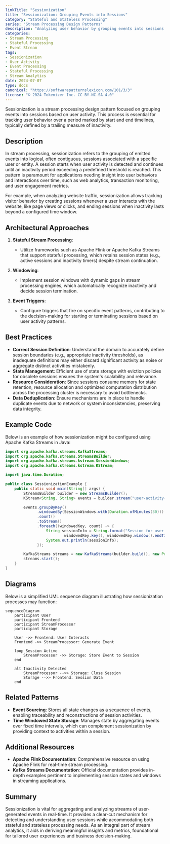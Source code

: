 ```yaml
---
linkTitle: "Sessionization"
title: "Sessionization: Grouping Events into Sessions"
category: "Stateful and Stateless Processing"
series: "Stream Processing Design Patterns"
description: "Analyzing user behavior by grouping events into sessions based on activity, maintaining state to track session boundaries and durations."
categories:
- Stream Processing
- Stateful Processing
- Event Stream
tags:
- Sessionization
- User Activity
- Event Processing
- Stateful Processing
- Stream Analytics
date: 2024-07-07
type: docs
canonical: "https://softwarepatternslexicon.com/101/3/3"
license: "© 2024 Tokenizer Inc. CC BY-NC-SA 4.0"
---
```



Sessionization is a stream processing design pattern focused on grouping events into sessions based on user activity. This process is essential for tracking user behavior over a period marked by start and end timelines, typically defined by a trailing measure of inactivity.

## Description

In stream processing, sessionization refers to the grouping of emitted events into logical, often contiguous, sessions associated with a specific user or entity. A session starts when user activity is detected and continues until an inactivity period exceeding a predefined threshold is reached. This pattern is paramount for applications needing insight into user behaviors and interactions over time, such as web analytics, transaction monitoring, and user engagement metrics.

For example, when analyzing website traffic, sessionization allows tracking visitor behavior by creating sessions whenever a user interacts with the website, like page views or clicks, and ending sessions when inactivity lasts beyond a configured time window.

## Architectural Approaches

1. **Stateful Stream Processing**: 
   - Utilize frameworks such as Apache Flink or Apache Kafka Streams that support stateful processing, which retains session states (e.g., active sessions and inactivity timers) despite stream continuation.
  
2. **Windowing**: 
   - Implement session windows with dynamic gaps in stream processing engines, which automatically recognize inactivity and decide session termination.

3. **Event Triggers**:
   - Configure triggers that fire on specific event patterns, contributing to the decision-making for starting or terminating sessions based on user activity patterns.

## Best Practices

- **Correct Session Definition**: Understand the domain to accurately define session boundaries (e.g., appropriate inactivity thresholds), as inadequate definitions may either discard significant activity as noise or aggregate distinct activities mistakenly.
- **State Management**: Efficient use of state storage with eviction policies for obsolete sessions ensures the system's scalability and relevance.
- **Resource Consideration**: Since sessions consume memory for state retention, resource allocation and optimized computation distribution across the processing cluster is necessary to avoid bottlenecks.
- **Data Deduplication**: Ensure mechanisms are in place to handle duplicate events due to network or system inconsistencies, preserving data integrity.

## Example Code

Below is an example of how sessionization might be configured using Apache Kafka Streams in Java:

```java
import org.apache.kafka.streams.KafkaStreams;
import org.apache.kafka.streams.StreamsBuilder;
import org.apache.kafka.streams.kstream.SessionWindows;
import org.apache.kafka.streams.kstream.KStream;

import java.time.Duration;

public class SessionizationExample {
    public static void main(String[] args) {
        StreamsBuilder builder = new StreamsBuilder();
        KStream<String, String> events = builder.stream("user-activity-topic");

        events.groupByKey()
              .windowedBy(SessionWindows.with(Duration.ofMinutes(30)))
              .count()
              .toStream()
              .foreach((windowedKey, count) -> {
                  String sessionInfo = String.format("Session for user %s lasted %d minutes with %d events",
                          windowedKey.key(), windowedKey.window().endTime().getEpochSecond(), count);
                  System.out.println(sessionInfo);
              });

        KafkaStreams streams = new KafkaStreams(builder.build(), new Properties());
        streams.start();
    }
}
```

## Diagrams

Below is a simplified UML sequence diagram illustrating how sessionization processes may function:

```mermaid
sequenceDiagram
    participant User
    participant Frontend
    participant StreamProcessor
    participant Storage

    User ->> Frontend: User Interacts
    Frontend ->> StreamProcessor: Generate Event

    loop Session Active
        StreamProcessor ->> Storage: Store Event to Session
    end

    alt Inactivity Detected
        StreamProcessor -->> Storage: Close Session
        Storage -->> Frontend: Session Data
    end
```

## Related Patterns

- **Event Sourcing**: Stores all state changes as a sequence of events, enabling traceability and reconstructions of session activities.
- **Time Windowed State Storage**: Manages state by aggregating events over fixed time intervals, which can complement sessionization by providing context to activities within a session.

## Additional Resources

- **Apache Flink Documentation**: Comprehensive resource on using Apache Flink for real-time stream processing. 
- **Kafka Streams Documentation**: Official documentation provides in-depth examples pertinent to implementing session states and windows in streaming applications.

## Summary

Sessionization is vital for aggregating and analyzing streams of user-generated events in real-time. It provides a clear-cut mechanism for detecting and understanding user sessions while accommodating both stateful and stateless processing needs. As an integral part of stream analytics, it aids in deriving meaningful insights and metrics, foundational for tailored user experiences and business decision-making.

